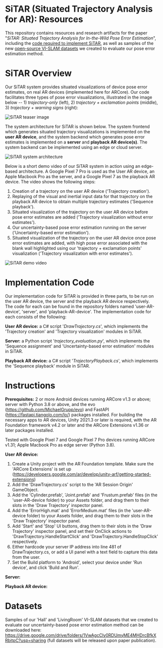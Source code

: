 # SiTAR (Situated Trajectory Analysis for AR): Resources
This repository contains resources and research artifacts for the paper "_SiTAR: Situated Trajectory Analysis for In-the-Wild Pose Error Estimation_", including the [code required to implement SiTAR](#implementation-code), as well as samples of the new [open-source VI-SLAM datasets](#datasets) we created to evaluate our pose error estimation method.

# SiTAR Overview
Our SiTAR system provides situated visualizations of device pose error estimates, on real AR devices (implemented here for ARCore). Our code facilitates three types of pose error visualizations, illustrated in the image below -- 1) _trajectory-only_ (left), 2) _trajectory + exclamation points_ (middle), 3) _trajectory + warning signs_ (right):

![SiTAR teaser image](https://github.com/SiTARSys/SiTAR/blob/main/SiTARTeaser.png?raw=true)

The system architecture for SiTAR is shown below. The system frontend which generates situated trajectory visualizations is implemented on the **user AR device**, and the system backend which generates pose error estimates is implemented on a **server** and **playback AR device(s)**. The system backend can be implemented using an edge or cloud server.

![SiTAR system architecture](https://github.com/SiTARSys/SiTAR/blob/main/SystemArchitecture.png?raw=true)

Below is a short demo video of our SiTAR system in action using an edge-based architecture. A Google Pixel 7 Pro is used as the User AR device, an Apple Macbook Pro as the server, and a Google Pixel 7 as the playback AR device. The video shows the following steps: 

1) Creation of a trajectory on the user AR device ('Trajectory creation').
2) Replaying of the visual and inertial input data for that trajectory on the playback AR device to obtain multiple trajectory estimates ('Sequence playback').
3) Situated visualization of the trajectory on the user AR device before pose error estimates are added ('Trajectory visualization without error estimates').
4) Our uncertainty-based pose error estimation running on the server ('Uncertainty-based error estimation').
5) Situated visualization of the trajectory on the user AR device once pose error estimates are added, with high pose error associated with the blank wall highlighted using our 'trajectory + exclamation points' visualization ('Trajectory visualization with error estimates').

![SiTAR demo video](https://github.com/SiTARSys/SiTAR/blob/main/SiTAR.gif?raw=true)

# Implementation Code

Our implementation code for SiTAR is provided in three parts, to be run on the user AR device, the server and the playback AR device respectively. The code for each can be found in the repository folders named 'user-AR-device', 'server', and 'playback-AR-device'. The implementation code for each consists of the following:

**User AR device:** a C# script '_DrawTrajectory.cs_', which implements the 'Trajectory creation' and 'Trajectory visualization' modules in SiTAR.

**Server:** a Python script '_trajectory_evaluation.py_', which implements the 'Sequence assignment' and 'Uncertainty-based error estimation' modules in SiTAR.

**Playback AR device:** a C# script '_TrajectoryPlayback.cs_', which implements the 'Sequence playback' module in SiTAR.


# Instructions

**Prerequisites:** 2 or more Android devices running ARCore v1.3 or above; server with Python 3.8 or above, and the evo (https://github.com/MichaelGrupp/evo) and FastAPI (https://fastapi.tiangolo.com/lo/) packages installed. For building the necessary apps to AR devices, Unity 2021.3 or later is required, with the AR Foundation framework v4.2 or later and the ARCore Extensions v1.36 or later packages installed.

Tested with Google Pixel 7 and Google Pixel 7 Pro devices running ARCore v1.31; Apple Macbook Pro as edge server (Python 3.8).

**User AR device:** 
1) Create a Unity project with the AR Foundation template. Make sure the 'ARCore Extensions' is set up (https://developers.google.com/ar/develop/unity-arf/getting-started-extensions)
2) Add the 'DrawTrajectory.cs' script to the 'AR Session Origin' GameObject.
3) Add the 'Cylinder.prefab', 'Joint.prefab' and 'Frustum.prefab' files (in the 'user-AR-device folder) to your Assets folder, and drag them to their slots in the 'Draw Trajectory' inspector panel.
4) Add the 'ErrorHigh.mat' and 'ErrorMedium.mat' files (in the 'user-AR-device folder) to your Assets folder, and drag them to their slots in the 'Draw Trajectory' inspector panel.
5) Add 'Start' and 'Stop' UI buttons, drag them to their slots in the 'Draw Trajectory' inspector panel, and set their OnClick actions to 'DrawTrajectory.HandleStartClick' and 'DrawTrajectory.HandleStopClick' respectively.
6) Either hardcode your server IP address into line 481 of DrawTrajectory.cs, or add a UI panel with a text field to capture this data from the user.
7) Set the Build platform to 'Android', select your device under 'Run device', and click 'Build and Run'.

**Server:**

**Playback AR device:**

# Datasets

Samples of our 'Hall' and 'LivingRoom' VI-SLAM datasets that we created to evaluate our uncertainty-based pose error estimation method can be downloaded here: https://drive.google.com/drive/folders/1VwAgcCly0RDUmyME4MHDrcBfkXRbitpC?usp=sharing (full datasets will be released upon paper publication).

